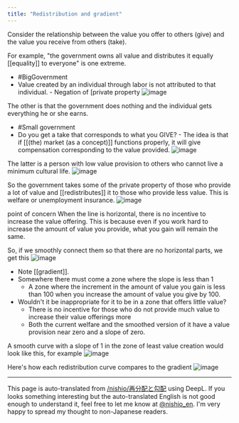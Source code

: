 ```yaml
---
title: "Redistribution and gradient"
---
```


Consider the relationship between the value you offer to others (give) and the value you receive from others (take).

For example, "the government owns all value and distributes it equally [[equality]] to everyone" is one extreme.
- #BigGovernment
- Value created by an individual through labor is not attributed to that individual.
        - Negation of [private property
![image](https://gyazo.com/912fb2dbf3b756e8f263cd82652c6d13/thumb/1000)

The other is that the government does nothing and the individual gets everything he or she earns.
- #Small government
- Do you get a take that corresponds to what you GIVE?
        - The idea is that if [[(the) market (as a concept)]] functions properly, it will give compensation corresponding to the value provided.
![image](https://gyazo.com/e040776124485d1fe3f1214a049419bc/thumb/1000)

The latter is a person with low value provision to others who cannot live a minimum cultural life.
![image](https://gyazo.com/16ed2192dff19dd807643e7e39023c23/thumb/1000)

So the government takes some of the private property of those who provide a lot of value and [[redistributes]] it to those who provide less value.
This is welfare or unemployment insurance.
![image](https://gyazo.com/679b6e65301ef0d4668571400b70ce86/thumb/1000)

point of concern
When the line is horizontal, there is no incentive to increase the value offering.
This is because even if you work hard to increase the amount of value you provide, what you gain will remain the same.

So, if we smoothly connect them so that there are no horizontal parts, we get this
![image](https://gyazo.com/d861472ec2e1d15dddbad4dd1d2db011/thumb/1000)

- Note [[gradient]].
- Somewhere there must come a zone where the slope is less than 1
    - A zone where the increment in the amount of value you gain is less than 100 when you increase the amount of value you give by 100.
- Wouldn't it be inappropriate for it to be in a zone that offers little value?
    - There is no incentive for those who do not provide much value to increase their value offerings more
    - Both the current welfare and the smoothed version of it have a value provision near zero and a slope of zero.

A smooth curve with a slope of 1 in the zone of least value creation would look like this, for example
![image](https://gyazo.com/5d1e0dcdf1bb57c422e621c6fb8f7710/thumb/1000)

Here's how each redistribution curve compares to the gradient
![image](https://gyazo.com/a2e07c36ee0a4d4940e4509580fe133f/thumb/1000)



---
This page is auto-translated from [/nishio/再分配と勾配](https://scrapbox.io/nishio/再分配と勾配) using DeepL. If you looks something interesting but the auto-translated English is not good enough to understand it, feel free to let me know at [@nishio_en](https://twitter.com/nishio_en). I'm very happy to spread my thought to non-Japanese readers.